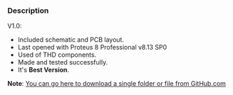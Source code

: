 ### Description

V1.0:
- Included schematic and PCB layout.
- Last opened with Proteus 8 Professional v8.13 SP0
- Used of THD components.
- Made and tested successfully. 
- It's **Best Version**.

**Note**: [You can go here to download a single folder or file from GitHub.com](https://minhaskamal.github.io/DownGit/#/home)